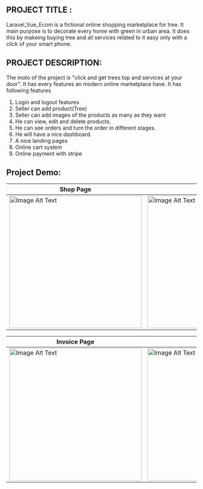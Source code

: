 ## PROJECT TITLE : 
Laravel_Vue_Ecom is a fictional online shopping marketplace for tree. It main purpose is to decorate every home with green in urban area. It does this by makeing buying tree and all services related to it easy only with a click of your smart phone.

## PROJECT DESCRIPTION:
The moto of the project is "click and get trees top and services at your door". It has every features an modern online marketplace have.
It has following features 
1. Login and logout features
2. Seller can add product(Tree)
3. Seller can add images of the products as many as they want
4. He can view, edit and delete products.
5. He can see orders and turn the order in different stages.
6. He will have a nice dashboard.
7. A nice landing pages 
8. Online cart system
9. Online payment with stripe

## Project Demo:
| Shop Page | Cart Page | Stripe |
| ----------- | ----------- | ----------- |
| <img src="https://github.com/mamoonbgc036/Laravel_Vue_Ecom/blob/main/public/assets/img/shop.png" alt="Image Alt Text" style="width: 350px; height: 350px; display: inline;"> | <img src="https://github.com/mamoonbgc036/Laravel_Vue_Ecom/blob/main/public/assets/img/cart.png" alt="Image Alt Text" style="width: 350px; height: 350px; display: inline;"> | <img src="https://github.com/mamoonbgc036/Laravel_Vue_Ecom/blob/main/public/assets/img/stripe.png" alt="Image Alt Text" style="width: 350px; height: 350px; display: inline;"> |

| Invoice Page | Pdf Page | Admin |
| ----------- | ----------- | ----------- |
| <img src="https://github.com/mamoonbgc036/Laravel_Vue_Ecom/blob/main/public/assets/img/invoice.png" alt="Image Alt Text" style="width: 350px; height: 350px; display: inline;"> | <img src="https://github.com/mamoonbgc036/Laravel_Vue_Ecom/blob/main/public/assets/img/pdf.png" alt="Image Alt Text" style="width: 350px; height: 350px; display: inline;"> | <img src="https://github.com/mamoonbgc036/Laravel_Vue_Ecom/blob/main/public/assets/img/admin.png" alt="Image Alt Text" style="width: 350px; height: 350px; display: inline;"> |


